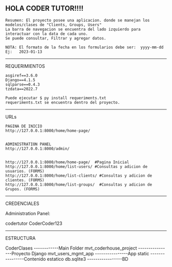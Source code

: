 HOLA CODER TUTOR!!!! 
------------------------------------------------------
    Resumen: El proyecto posee una aplicacion. donde se manejan los modelos/clases de "Clients, Groups, Users"
    La barra de navegacion se encuentra del lado izquierdo para interactuar con la data de cada uno.
    Se puede consultar, Filtrar y agregar datos.

    NOTA: El formato de la fecha en los formularios debe ser:  yyyy-mm-dd   Ej:   2023-01-13
------------------------------------------------------

REQUERIMIENTOS

    asgiref==3.6.0
    Django==4.1.5
    sqlparse==0.4.3
    tzdata==2022.7
    
    Puede ejecutar $ py install requeriments.txt
    requeriments.txt se encuentra dentro del proyecto.
------------------------------------------------------
URLs

    PAGINA DE INICIO 
    http://127.0.0.1:8000/home/home-page/


    ADMINISTRATION PANEL
    http://127.0.0.1:8000/admin/


    http://127.0.0.1:8000/home/home-page/  #Pagina Inicial
    http://127.0.0.1:8000/home/list-users/ #Consultas y adicion de usuarios. (FORMS)
    http://127.0.0.1:8000/home/list-clients/ #Consultas y adicion de clientes. (FORMS)
    http://127.0.0.1:8000/home/list-groups/  #Consultas y adicion de Grupos. (FORMS)

------------------------------------------------------
CREDENCIALES

Administration Panel:

codertutor
CoderCoder123

------------------------------------------------------
ESTRUCTURA

CoderClases ------------Main Folder
    mvt_coderhouse_project ----------------Proyecto Django
        mvt_users_mgmt_app     ----------------App
        static                 ----------------Contenido estatico
        db.sqlite3             -----------------BD


